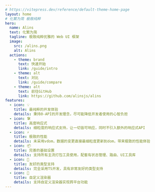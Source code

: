 ```yaml
---
# https://vitepress.dev/reference/default-theme-home-page
layout: home
# 化繁为简 极致纯粹
hero:
  name: Alins
  text: 化繁为简
  tagline: 极致纯粹优雅的 Web UI 框架
  image:
    src: /alins.png
    alt: Alins
  actions:
    - theme: brand
      text: 快速开始
      link: /guide/intro
    - theme: alt
      text: 对比
      link: /guide/compare
    - theme: alt
      text: 前往GitHub
      link: https://github.com/alinsjs/alins
features:
  - icon: 💡
    title: 最纯粹的开发体验
    details: 秉持0-API的开发理念，尽可能降低开发者使用的心智负担
  - icon: 🛠️
    title: 高度响应式
    details: 细粒度的响应式支持，让一切皆可响应，同时不引入额外的响应式API
  - icon: ⚡️
    title: 极致的性能
    details: 未采用vdom，数据的变更直接最细粒度更新到dom，带来极致的性能体验
  - icon: 📦
    title: 完善的基础设置
    details: 支持所有主流打包工具使用，配套有状态管理、路由、UI工具库
  - icon: 🔑
    title: 友好的类型支持
    details: 完全采用TS开发，具有非常友好的类型支持
  - icon: 🔩
    title: 自定义渲染器
    details: 支持自定义渲染器实现跨平台功能
---
```


